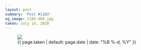 ```yaml
---
layout: post
summary: 'Post #1183'
og_image: 1183-960.jpg
taken: July 14, 2020
---
```


<figure class="post">
<img sizes="(min-width: 700px) 50vw, calc(100vw - 2rem)" src="{{ site.assets_url }}/1183-480.jpg" srcset="{{ site.assets_url }}/1183-240.jpg 240w, {{ site.assets_url }}/1183-480.jpg 480w, {{ site.assets_url }}/1183-720.jpg 720w, {{ site.assets_url }}/1183-960.jpg 960w"/>
<figcaption>
<time>{{ page.taken | default: page.date | date: "%B %-d, %Y" }}</time>
</figcaption>
</figure>
